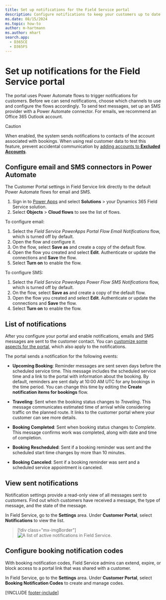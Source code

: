```yaml
---
title: Set up notifications for the Field Service portal
description: Configure notifications to keep your customers up to date on their bookings and appointments.
ms.date: 08/15/2024
ms.topic: how-to
author: m-hartmann
ms.author: mhart
search.app:
  - D365CE
  - D365FS
---
```


# Set up notifications for the Field Service portal

The portal uses Power Automate flows to trigger notifications for customers. Before we can send notifications, choose which channels to use and configure the flows accordingly. To send text messages, set up an SMS provider with a Power Automate connector. For emails, we recommend an Office 365 Outlook account.

> [!CAUTION]
> When enabled, the system sends notifications to contacts of the account associated with bookings. When using real customer data to test this feature, prevent accidental communication by [adding accounts to **Excluded Accounts**](create-configure-customer-portal.md#configure-the-customer-portal-settings).

## Configure email and SMS connectors in Power Automate

The Customer Portal settings in Field Service link directly to the default Power Automate flows for email and SMS.

1. Sign in to [Power Apps](https://make.powerapps.com) and select **Solutions** > your Dynamics 365 Field Service solution.
1. Select **Objects** > **Cloud flows** to see the list of flows.

To configure email:

1. Select the *Field Service PowerApps Portal Flow Email Notifications* flow, which is turned off by default.
1. Open the flow and configure it.
1. On the flow, select **Save as** and create a copy of the default flow.
1. Open the flow you created and select **Edit**. Authenticate or update the connections and **Save** the flow.
1. Select **Turn on** to enable the flow.

To configure SMS:

1. Select the *Field Service PowerApps Power Flow SMS Notifications* flow, which is turned off by default.
1. On the flow, select **Save as** and create a copy of the default flow.
1. Open the flow you created and select **Edit**. Authenticate or update the connections and **Save** the flow.
1. Select **Turn on** to enable the flow.

## List of notifications

After you configure your portal and enable notifications, emails and SMS messages are sent to the customer contact. You can [customize some aspects for the portal](create-configure-customer-portal.md#customize-the-portal-design), which also apply to the notifications.

The portal sends a notification for the following events:

- **Upcoming Booking**: Reminder messages are sent seven days before the scheduled service time. This message includes the scheduled service time and a link to the portal with information about the booking. By default, reminders are sent daily at 10:00 AM UTC for any bookings in the time period. You can change this time by editing the **Create notification items for bookings** flow.

- **Traveling**: Sent when the booking status changes to *Traveling*. This message communicates estimated time of arrival while considering traffic on the planned route. It links to the customer portal where your customer can see more details.

- **Booking Completed**: Sent when booking status changes to *Complete*. This message confirms work was completed, along with date and time of completion.

- **Booking Rescheduled**: Sent if a booking reminder was sent and the scheduled start time changes by more than 10 minutes.

- **Booking Canceled**: Sent if a booking reminder was sent and a scheduled service appointment is canceled.

## View sent notifications

Notification settings provide a read-only view of all messages sent to customers. Find out which customers have received a message, the type of message, and the state of the message.

In Field Service, go to the **Settings** area. Under **Customer Portal**, select **Notifications** to view the list.

> [!div class="mx-imgBorder"]
> ![A list of active notifications in Field Service.](./media/07_FSSettings_notifications.jpg)

## Configure booking notification codes

With booking notification codes, Field Service admins can extend, expire, or block access to a portal link that was shared with a customer.

In Field Service, go to the **Settings** area. Under **Customer Portal**, select **Booking Notification Codes** to create and manage codes.

[!INCLUDE [footer-include](../includes/footer-banner.md)]
